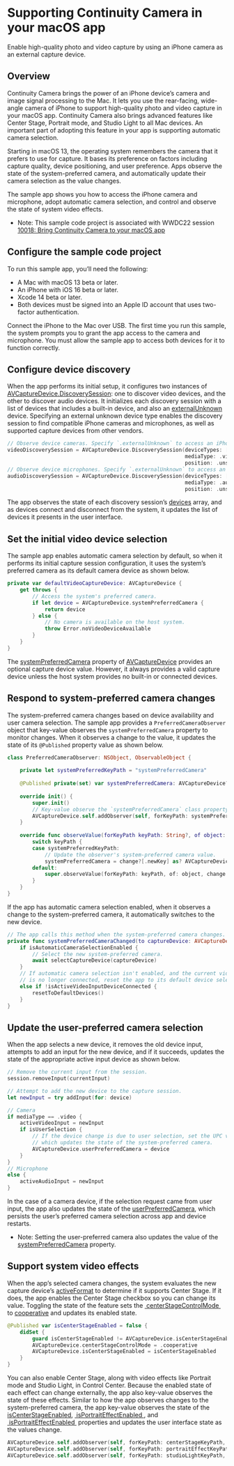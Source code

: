 # Supporting Continuity Camera in your macOS app
Enable high-quality photo and video capture by using an iPhone camera as an external capture device.

## Overview
Continuity Camera brings the power of an iPhone device’s camera and image signal processing to the Mac. It lets you use the rear-facing, wide-angle camera of iPhone to support high-quality photo and video capture in your macOS app. Continuity Camera also brings advanced features like Center Stage, Portrait mode, and Studio Light to all Mac devices. An important part of adopting this feature in your app is supporting automatic camera selection.

Starting in macOS 13, the operating system remembers the camera that it prefers to use for capture. It bases its preference on factors including capture quality, device positioning, and user preference. Apps observe the state of the system-preferred camera, and automatically update their camera selection as the value changes.

The sample app shows you how to access the iPhone camera and microphone, adopt automatic camera selection, and control and observe the state of system video effects.

- Note: This sample code project is associated with WWDC22 session [10018: Bring Continuity Camera to your macOS app](https://developer.apple.com/wwdc22/10018)

## Configure the sample code project
To run this sample app, you’ll need the following:

- A Mac with macOS 13 beta or later.
- An iPhone with iOS 16 beta or later.
- Xcode 14 beta or later.
- Both devices must be signed into an Apple ID account that uses two-factor authentication.

Connect the iPhone to the Mac over USB. The first time you run this sample, the system prompts you to grant the app access to the camera and microphone. You must allow the sample app to access both devices for it to function correctly.

## Configure device discovery
When the app performs its initial setup, it configures two instances of [AVCaptureDevice.DiscoverySession][1]: one to discover video devices, and the other to discover audio devices. It initializes each discovery session with a list of devices that includes a built-in device, and also an [externalUnknown][2] device. Specifying an external unknown device type enables the discovery session to find compatible iPhone cameras and microphones, as well as supported capture devices from other vendors. 

``` swift
// Observe device cameras. Specify `.externalUnknown` to access an iPhone camera as an `AVCaptureDevice`.
videoDiscoverySession = AVCaptureDevice.DiscoverySession(deviceTypes: [.builtInWideAngleCamera, .externalUnknown],
                                                         mediaType: .video,
                                                         position: .unspecified)
// Observe device microphones. Specify `.externalUnknown` to access an iPhone microphone as an `AVCaptureDevice`.
audioDiscoverySession = AVCaptureDevice.DiscoverySession(deviceTypes: [.builtInMicrophone, .externalUnknown],
                                                         mediaType: .audio,
                                                         position: .unspecified)
```

The app observes the state of each discovery session’s [devices][3] array, and as devices connect and disconnect from the system, it updates the list of devices it presents in the user interface.

## Set the initial video device selection
The sample app enables automatic camera selection by default, so when it performs its initial capture session configuration, it uses the system’s preferred camera as its default camera device as shown below.
``` swift
private var defaultVideoCaptureDevice: AVCaptureDevice {
    get throws {
        // Access the system's preferred camera.
        if let device = AVCaptureDevice.systemPreferredCamera {
            return device
        } else {
            // No camera is available on the host system.
            throw Error.noVideoDeviceAvailable
        }
    }
}
```

The [systemPreferredCamera][4] property of [AVCaptureDevice][5] provides an optional capture device value. However, it always provides a valid capture device unless the host system provides no built-in or connected devices.

## Respond to system-preferred camera changes
The system-preferred camera changes based on device availability and user camera selection. The sample app provides a `PreferredCameraObserver` object that key-value observes the `systemPreferredCamera` property to monitor changes. When it observes a change to the value, it updates the state of its `@Published` property value as shown below.
``` swift
class PreferredCameraObserver: NSObject, ObservableObject {
    
    private let systemPreferredKeyPath = "systemPreferredCamera"
    
    @Published private(set) var systemPreferredCamera: AVCaptureDevice?
    
    override init() {
        super.init()
        // Key-value observe the `systemPreferredCamera` class property on `AVCaptureDevice`.
        AVCaptureDevice.self.addObserver(self, forKeyPath: systemPreferredKeyPath, options: [.new], context: nil)
    }
    
    override func observeValue(forKeyPath keyPath: String?, of object: Any?, change: [NSKeyValueChangeKey: Any]?, context: UnsafeMutableRawPointer?) {
        switch keyPath {
        case systemPreferredKeyPath:
            // Update the observer's system-preferred camera value.
            systemPreferredCamera = change?[.newKey] as? AVCaptureDevice
        default:
            super.observeValue(forKeyPath: keyPath, of: object, change: change, context: context)
        }
    }
}
```

If the app has automatic camera selection enabled, when it observes a change to the system-preferred camera, it automatically switches to the new device.
``` swift
// The app calls this method when the system-preferred camera changes.
private func systemPreferredCameraChanged(to captureDevice: AVCaptureDevice) async {
    if isAutomaticCameraSelectionEnabled {
        // Select the new system-preferred camera.
        await selectCaptureDevice(captureDevice)
    }
    // If automatic camera selection isn't enabled, and the current video input
    // is no longer connected, reset the app to its default device selections.
    else if !isActiveVideoInputDeviceConnected {
        resetToDefaultDevices()
    }
}
```

## Update the user-preferred camera selection
When the app selects a new device, it removes the old device input, attempts to add an input for the new device, and if it succeeds, updates the state of the appropriate active input device as shown below.
``` swift
// Remove the current input from the session.
session.removeInput(currentInput)

// Attempt to add the new device to the capture session.
let newInput = try addInput(for: device)

// Camera
if mediaType == .video {
    activeVideoInput = newInput
    if isUserSelection {
        // If the device change is due to user selection, set the UPC value,
        // which updates the state of the system-preferred camera.
        AVCaptureDevice.userPreferredCamera = device
    }
}
// Microphone
else {
    activeAudioInput = newInput
}
```
In the case of a camera device, if the selection request came from user input, the app also updates the state of the [userPreferredCamera][6], which persists the user’s preferred camera selection across app and device restarts.

- Note: Setting the user-preferred camera also updates the value of the [systemPreferredCamera][7] property.

## Support system video effects
When the app’s selected camera changes, the system evaluates the new capture device’s [activeFormat][8] to determine if it supports Center Stage. If it does, the app enables the Center Stage checkbox so you can change its value. Toggling the state of the feature sets the [ centerStageControlMode ][9] to [cooperative][10] and updates its enabled state.
``` swift
@Published var isCenterStageEnabled = false {
    didSet {
        guard isCenterStageEnabled != AVCaptureDevice.isCenterStageEnabled else { return }
        AVCaptureDevice.centerStageControlMode = .cooperative
        AVCaptureDevice.isCenterStageEnabled = isCenterStageEnabled
    }
}
```
You can also enable Center Stage, along with video effects like Portrait mode and Studio Light, in Control Center. Because the enabled state of each effect can change externally, the app also key-value observes the state of these effects. Similar to how the app observes changes to the system-preferred camera, the app key-value observes the state of the [isCenterStageEnabled][11], [ isPortraitEffectEnabled ][12], and [ isPortraitEffectEnabled ][13] properties and updates the user interface state as the values change.
``` swift
AVCaptureDevice.self.addObserver(self, forKeyPath: centerStageKeyPath, options: [.new], context: nil)
AVCaptureDevice.self.addObserver(self, forKeyPath: portraitEffectKeyPath, options: [.new], context: nil)
AVCaptureDevice.self.addObserver(self, forKeyPath: studioLightKeyPath, options: [.new], context: nil)
```

[1]:	https://developer.apple.com/documentation/avfoundation/avcapturedevice/discoverysession
[2]:	https://developer.apple.com/documentation/avfoundation/avcapturedevice/devicetype/3081649-externalunknown
[3]:	https://developer.apple.com/documentation/avfoundation/avcapturedevice/discoverysession/2361002-devices
[4]:	https://developer.apple.com/documentation/avfoundation/avcapturedevice/3955201-systempreferredcamera
[5]:	https://developer.apple.com/documentation/avfoundation/avcapturedevice
[6]:	https://developer.apple.com/documentation/avfoundation/avcapturedevice/3955202-userpreferredcamera
[7]:	https://developer.apple.com/documentation/avfoundation/avcapturedevice/3955201-systempreferredcamera
[8]:	https://developer.apple.com/documentation/avfoundation/avcapturedevice/1389221-activeformat
[9]:	https://developer.apple.com/documentation/avfoundation/avcapturedevice/3738418-centerstagecontrolmode
[10]:	https://developer.apple.com/documentation/avfoundation/avcapturedevice/centerstagecontrolmode/cooperative
[11]:	https://developer.apple.com/documentation/avfoundation/avcapturedevice/3738419-iscenterstageenabled
[12]:	https://developer.apple.com/documentation/avfoundation/avcapturedevice/3850457-isportraiteffectenabled
[13]:	https://developer.apple.com/documentation/avfoundation/avcapturedevice/4027469-isstudiolightenabled
